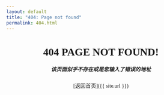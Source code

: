 ```yaml
---
layout: default
title: "404: Page not found"
permalink: 404.html
---
```


<div style=text-align:center;font-family:'Times New Roman','Noto Serif SC',serif;">
  
<h1>404 PAGE NOT FOUND!</h1>

<h5>该页面似乎不存在或是您输入了错误的地址</h5>

[返回首页]({{ site.url }})

</div>

